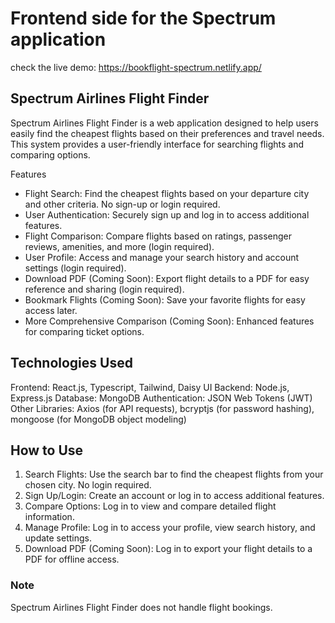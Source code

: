 
# Frontend side for the Spectrum application

check the live demo: https://bookflight-spectrum.netlify.app/

## Spectrum Airlines Flight Finder

Spectrum Airlines Flight Finder is a web application designed to help users easily find the cheapest flights based on their preferences and travel needs. This system provides a user-friendly interface for searching flights and comparing options.

Features

- Flight Search: Find the cheapest flights based on your departure city and other criteria. No sign-up or login required.
- User Authentication: Securely sign up and log in to access additional features.
- Flight Comparison: Compare flights based on ratings, passenger reviews, amenities, and more (login required).
- User Profile: Access and manage your search history and account settings (login required).
- Download PDF (Coming Soon): Export flight details to a PDF for easy reference and sharing (login required).
- Bookmark Flights (Coming Soon): Save your favorite flights for easy access later.
- More Comprehensive Comparison (Coming Soon): Enhanced features for comparing ticket options.

## Technologies Used
Frontend: React.js, Typescript, Tailwind, Daisy UI
Backend: Node.js, Express.js
Database: MongoDB
Authentication: JSON Web Tokens (JWT)
Other Libraries: Axios (for API requests), bcryptjs (for password hashing), mongoose (for MongoDB object modeling)

## How to Use
1. Search Flights: Use the search bar to find the cheapest flights from your chosen city. No login required.
2. Sign Up/Login: Create an account or log in to access additional features.
3. Compare Options: Log in to view and compare detailed flight information.
4. Manage Profile: Log in to access your profile, view search history, and update settings.
5. Download PDF (Coming Soon): Log in to export your flight details to a PDF for offline access.

### Note
Spectrum Airlines Flight Finder does not handle flight bookings.



